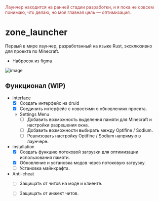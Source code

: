 <span style="color: #B03B3B;">Лаунчер находится на ранней стадии разработки, и я пока не совсем понимаю, что делаю, но моя главная цель — оптимизация. </span>

# zone_launcher
Первый в мире лаунчер, разработанный на языке Rust, эксклюзивно для проекта по Minecraft.

- Набросок из figma

![image](https://github.com/user-attachments/assets/0d750964-5e9a-4f23-9b71-758f3f54a600)

## Функционал (WIP)

- interface
  - [x] Создать интерфейс на druid
  - [x] Соединить интерфейс с новостями о обновлениях проекта.

  - Settings Menu
    - [ ] Добавить возможность выделения памяти для Minecraft и настройки разрешения окна.
    - [ ] Добавить возможности выбирать между Optifine / Sodium. 
    - [ ] Реализовать настройку Optifine / Sodium напрямую в лаунчере.

- installation
  - [x] Создать функцию потоковой загрузки для оптимизации использования памяти.
  - [x] Обновление и установка модов через потоковую загрузку.
  - [ ]  Установка  майнкрафта.

- Anti-cheat
  - [ ] Защищать от читов на моде и клиенте.
  - [ ] Защищать от инжект читов.

